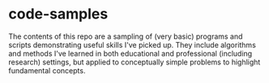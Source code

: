 # code-samples
The contents of this repo are a sampling of (very basic) programs and scripts demonstrating useful skills I've picked up. They include algorithms and methods I've learned in both educational and professional (including research) settings, but applied to conceptually simple problems to highlight fundamental concepts.
